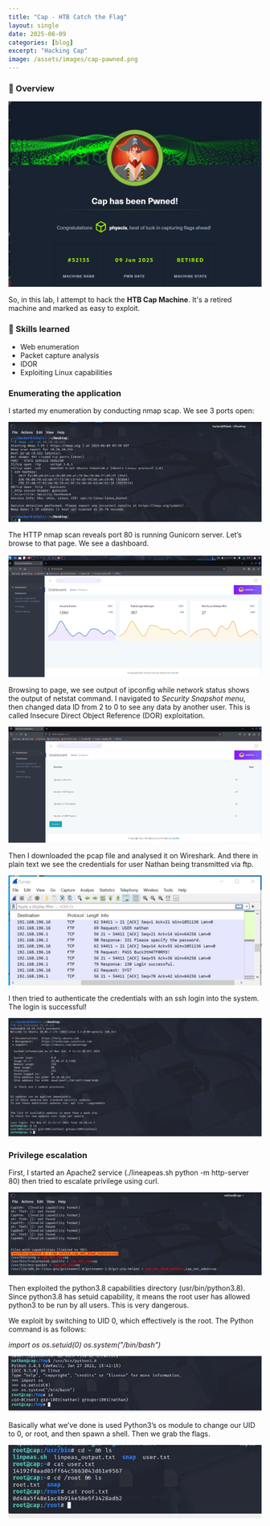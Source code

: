 ```yaml
---
title: "Cap - HTB Catch the Flag"
layout: single
date: 2025-06-09
categories: [blog]
excerpt: "Hacking Cap"
image: /assets/images/cap-pawned.png
---
```


### 🧠 Overview

![Cap](/assets/images/cap-pawned.png)

So, in this lab, I attempt to hack the **HTB Cap Machine**. It's a retired machine and marked as easy to exploit. 

### 🔧 Skills learned
- Web enumeration
- Packet capture analysis
- IDOR
- Exploiting Linux capabilities

### Enumerating the application

I started my enumeration by conducting nmap scap. We see 3 ports open:

<img src="/assets/images/nmap-scan-1.png" alt="Nmap Scan Screenshot" style="max-width:100%;">

The HTTP nmap scan reveals port 80 is running Gunicorn server. Let’s browse to that page. We see a dashboard.

<img src="/assets/images/dashboard-2.png" alt="Dashboard" style="max-width:100%;">

Browsing to page, we see output of ipconfig while network status shows the output of netstat command. I navigated to _Security Snapshot menu_, then changed data ID from 2 to 0 to see any data by another user. This is called Insecure Direct Object Reference (DOR) exploitation.

<img src="/assets/images/pcap-download.png" alt="pcap" style="max-width:100%;">

Then I downloaded the pcap file and analysed it on Wireshark.
And there in plain text we see the credentials for user Nathan being transmitted via ftp.

<img src="/assets/images/wireshark-analysis.png" alt="Wireshark" style="max-width:100%;">

I then tried to authenticate the credentials with an ssh login into the system. The login is successful!

<img src="/assets/images/ssh-nathan.png" alt="SSH Successful" style="max-width:100%;">

### Privilege escalation

First, I started an Apache2 service (./lineapeas.sh python -m http-server 80) then tried to escalate privilege using curl.

<img src="/assets/images/linpeas-results.png" alt="linpeas.sh" style="max-width:100%;">

Then exploited the python3.8 capabilities directory (usr/bin/python3.8). Since python3.8 has setuid capability, it means the root user has allowed python3 to be run by all users. This is very dangerous. 

We exploit by switching to UID 0, which effectively is the root. The Python command is as follows:

_import os 
os.setuid(0) 
os.system("/bin/bash")_

<img src="/assets/images/privilege-escalated.png" alt="Root" style="max-width:100%;">

Basically what we’ve done is used Python3’s os module to change our UID to 0, or root, and then spawn a shell.
Then we grab the flags.

<img src="/assets/images/flags.png" alt="Flags" style="max-width:100%;">


